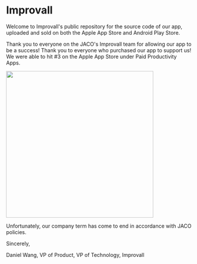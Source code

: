 # Improvall

Welcome to Improvall's public repository for the source code of our app, uploaded and sold on both the Apple App Store and Android Play Store. 

Thank you to everyone on the JACO's Improvall team for allowing our app to be a success! Thank you to everyone who purchased our app to support us! We were able to hit #3 on the Apple App Store under Paid Productivity Apps. 

<img src ="https://user-images.githubusercontent.com/76765382/149057961-4c659d74-2fa3-43fa-a027-2b93b79979c6.jpg" height ="400" >

Unfortunately, our company term has come to end in accordance with JACO policies. 

Sincerely, 

Daniel Wang, VP of Product, VP of Technology, Improvall
